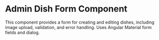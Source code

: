 # Admin Dish Form Component

This component provides a form for creating and editing dishes, including image upload, validation, and error handling. Uses Angular Material form fields and dialog.
